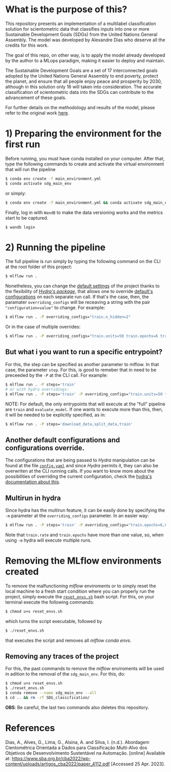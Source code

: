 # What is the purpose of this?
This repository presents an implementation of a multilabel classification solution for scientometric data that classifies inputs into one or more Sustainable Development Goals (SDGs) from the United Nations General Assembly. The model was developed by Alexandre Dias who deserve all the credits for this work.

The goal of this repo, on other way, is to apply the model already developed by the author to a MLops paradigm, making it easier to deploy and maintain.

The Sustainable Development Goals are a set of 17 interconnected goals adopted by the United Nations General Assembly to end poverty, protect the planet, and ensure that all people enjoy peace and prosperity by 2030, although in this solution only 16 will taken into consideration. The accurate classification of scientometric data into the SDGs can contribute to the advancement of these goals.

For further details on the methodology and results of the model, please refer to the original work [here](https://www.sba.org.br/cba2022/wp-content/uploads/artigos_cba2022/paper_4112.pdf).

# 1) Preparing the environment for the first run
Before running, you must have conda installed on your computer. After that, type the following commands to create and activate the virtual environment that will run the pipeline

```bash
$ conda env create -f main_environment.yml
$ conda activate sdg_main_env
```
or simply:

```bash
$ conda env create -f main_environment.yml && conda activate sdg_main_env
```

Finally, log in with ```WandB``` to make the data versioning works and the metrics start to be captured.

```
$ wandb login
```

# 2) Running the pipeline
The full pipeline is run simply by typing the following command on the CLI at the root folder of this project:

```bash
$ mlflow run .
```
Nonetheless, you can change the [default settings](config.yaml) of the project thanks to the flexibility of [*Hydra's package*](https://hydra.cc/docs/intro/), that allows one to override [default's configurations](config.yaml) on each separate run call. If that's the case, then, the paramater ```overriding_configs``` will be receaving a string with the pair ```"configuration=value"``` to change. For example:

```bash
$ mlflow run . -P overriding_configs="train.n_hidden=2"
```

Or in the case of multiple overrides:

```bash
$ mlflow run . -P overriding_configs="train.units=50 train.epochs=6 train.rate=3 train.n_hidden=2"
```

## But what i you want to run a specific entrypoint?
For this, the step can be specified as another parameter to mlflow. In that case, the parameter `step`. For this, is good to remeber that in need to be preceeded by the `-P` at the CLI call. For example:

```bash
$ mlflow run . -P steps='train'
# or with hydra overridings:
$ mlflow run . -P steps='train' -P overriding_configs="train.units=50 train.epochs=6 train.rate=3 train.n_hidden=2"
```

NOTE: For default, the only entrypoints that will execute at the "full" pipeline are `train` and `evaluate_model`. If one wants to execute more than this, then, it will be needed to be explicitly specified, as in:

```bash
$ mlflow run . -P steps='download_data,split_data,train'
```

## Another default configurations and configurations override.
The configurations that are being passed to *Hydra* manipulation can be found at the file [```config.yaml```](config.yaml) and since *Hydra* permits it, they can also be overwriten at the CLI running calls. If you want to know more about the possibilities of overriding the current configuration, check the [hydra's documentation about this](https://hydra.cc/docs/advanced/override_grammar/basic/).

## Multirun in hydra
Since hydra has the multirun feature, it can be easily done by specifying the `-m` parameter at the `overriding_configs` parameter. In an easier way:

```bash
$ mlflow run . -P steps='train' -P overriding_configs="train.epochs=6,8 train.rate=3,4,5 train.n_hidden=2 -m"
```

Note that `train.rate` and `train.epochs` have more than one value, so, when using `-m` hydra will execute multiple runs.

# Removing the MLflow environments created
To remove the malfunctioning *mlflow* enviroments or to simply reset the local machine to a fresh start condition where you can properly run the project, simply execute the [```reset_envs.sh```](reset_envs.sh) bash script. For this, on your terminal execute the following commands:

```bash
$ chmod u+x reset_envs.sh
```

which turns the script executable, followed by

```bash
$ ./reset_envs.sh
```
that executes the script and removes all *mlflow conda envs*.

## Removing any traces of the project
For this, the past commands to remove the *mlflow* enviroments will be used in adition to the removal of the ```sdg_main_env```. For this, do:

```bash
$ chmod u+x reset_envs.sh
$ ./reset_envs.sh
$ conda remove --name sdg_main_env --all
$ cd .. && rm -rf SDG_classification/
```
__OBS__: Be careful, the last two commands also deletes this repository.

# References
Dias, A., Alves, G., Lima, G., Alsina, A. and Silva, I. (n.d.). Abordagem Cientométrica Orientada a Dados para Classificação Multi-Alvo dos Objetivos de Desenvolvimento Sustentável na Automação. [online] Available at: https://www.sba.org.br/cba2022/wp-content/uploads/artigos_cba2022/paper_4112.pdf [Accessed 25 Apr. 2023].
